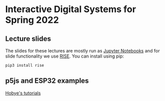 # Interactive Digital Systems for Spring 2022

## Lecture slides
The slides for these lectures are mostly run as [Jupyter Notebooks](https://jupyter.org/) and for slide functionality we use [RISE](https://rise.readthedocs.io/en/stable/).
You can install using pip:
```
pip3 install rise
```

## p5js and ESP32 examples
[Hobye's tutorials](https://learn.hobye.dk/)
